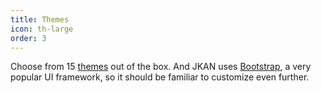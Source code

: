 ```yaml
---
title: Themes
icon: th-large
order: 3
---
```

Choose from 15 [themes](https://bootswatch.com) out of the box. And JKAN uses [Bootstrap](https://getbootstrap.com), a very popular UI framework, so it should be familiar to customize even further.
